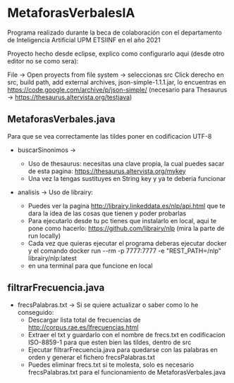 # MetaforasVerbalesIA
Programa realizado durante la beca de colaboración con el departamento de Inteligencia Artificial UPM ETSIINF en el año 2021

Proyecto hecho desde eclipse, explico como configurarlo aqui (desde otro editor no se como sera):

File -> Open proyects from file system -> seleccionas src
Click derecho en src, build path, add external archives, json-simple-1.1.1.jar, lo encuentras en https://code.google.com/archive/p/json-simple/
(necesario para Thesaurus -> https://thesaurus.altervista.org/testjava)


## MetaforasVerbales.java 

Para que se vea correctamente las tildes poner en codificacion UTF-8


* buscarSinonimos -> 
	* Uso de thesaurus: necesitas una clave propia, la cual puedes sacar de esta pagina: https://thesaurus.altervista.org/mykey
	* Una vez la tengas sustituyes en String key y ya te deberia funcionar


* analisis -> Uso de librairy:
	 * Puedes ver la pagina http://librairy.linkeddata.es/nlp/api.html que te dara la idea de las cosas que tienen y poder probarlas
	 * Para ejecutarlo desde tu pc tienes que instalarlo en local, aqui te pone como hacerlo: https://github.com/librairy/nlp (mira la parte de run locally)
	 * Cada vez que quieras ejecutar el programa deberas ejecutar docker y el comando docker run --rm -p 7777:7777 -e "REST_PATH=/nlp" librairy/nlp:latest
	 * en una terminal para que funcione en local
	 
   
   
## filtrarFrecuencia.java
	 
* frecsPalabras.txt -> Si se quiere actualizar o saber como lo he conseguido:
	* Descargar lista total de frecuencias de http://corpus.rae.es/lfrecuencias.html
	* Extraer el txt y guardarlo con el nombre de frecs.txt en codificacion ISO-8859-1 para que esten bien las tildes, dentro de src
	* Ejecutar filtrarFrecuencia.java para quedarse con las palabras en orden y generar el fichero frecsPalabras.txt 
	* Puedes eliminar frecs.txt si te molesta, solo es necesario frecsPalabras.txt para el funcionamiento de MetaforasVerbales.java
